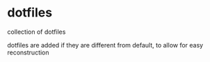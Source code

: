 # dotfiles
collection of dotfiles

dotfiles are added if they are different from default, to allow for easy reconstruction
